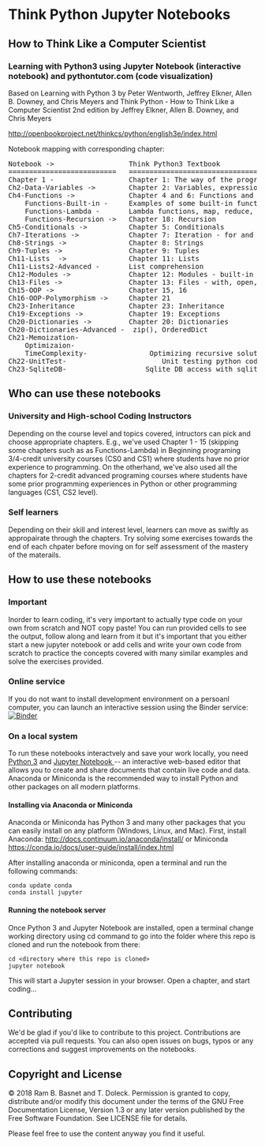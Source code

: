 # Think Python Jupyter Notebooks

<h2>How to Think Like a Computer Scientist </h2>

<h3>
Learning with Python3 using Jupyter Notebook (interactive notebook) and pythontutor.com (code visualization)
</h3>

Based on Learning with Python 3 by Peter Wentworth, Jeffrey Elkner, Allen B. Downey, and Chris Meyers and Think Python - How to Think Like a Computer Scientist 2nd edition by Jeffrey Elkner, Allen B. Downey, and Chris Meyers

http://openbookproject.net/thinkcs/python/english3e/index.html

Notebook mapping with corresponding chapter:

<pre>
Notebook ->                  Think Python3 Textbook 
==========================   ============================================== 
Chapter 1 -                  Chapter 1: The way of the program
Ch2-Data-Variables ->        Chapter 2: Variables, expressions, and statements
Ch4-Functions ->             Chapter 4 and 6: Functions and Fruitful functions
    Functions-Built-in -     Examples of some built-in functions
    Functions-Lambda -       Lambda functions, map, reduce, filter
    Functions-Recursion ->   Chapter 18: Recursion
Ch5-Conditionals ->          Chapter 5: Conditionals
Ch7-Iterations ->            Chapter 7: Iteration - for and while loops
Ch8-Strings ->               Chapter 8: Strings
Ch9-Tuples ->                Chapter 9: Tuples
Ch11-Lists  ->               Chapter 11: Lists
Ch11-Lists2-Advanced -       List comprehension
Ch12-Modules ->              Chapter 12: Modules - built-in and user-defined
Ch13-Files ->                Chapter 13: Files - with, open, binary, urllib
Ch15-OOP ->                  Chapter 15, 16
Ch16-OOP-Polymorphism ->     Chapter 21 
Ch23-Inheritance             Chapter 23: Inheritance
Ch19-Exceptions ->           Chapter 19: Exceptions
Ch20-Dictionaries ->         Chapter 20: Dictionaries
Ch20-Dictionaries-Advanced -  zip(), OrderedDict
Ch21-Memoization-
    Optimizaion-
    TimeComplexity-               Optimizing recursive solutions
Ch22-UnitTest-                       Unit testing python codes
Ch23-SqliteDB-                   Sqlite DB access with sqlite3
</pre>

## Who can use these notebooks

### University and High-school Coding Instructors

Depending on the course level and topics covered, intructors can pick and choose appropriate chapters. E.g., we've used Chapter 1 - 15 (skipping some chapters such as as Functions-Lambda) in Beginning programing 3/4-credit university courses (CS0 and CS1) where students have no prior experience to programming. On the otherhand, we've also used all the chapters for 2-credit advanced programing courses where students have some prior programming experiences in Python or other programming languages (CS1, CS2 level).

### Self learners

Depending on their skill and interest level, learners can move as swiftly as appropairate through the chapters. Try solving some exercises towards the end of each chpater before moving on for self assessment of the mastery of the materails.

## How to use these notebooks

### Important

Inorder to learn coding, it's very important to actually type code on your own from scratch and NOT copy paste! You can run provided cells to see the output, follow along and learn from it but it's important that you either start a new jupyter notebook or add cells and write your own code from scratch to practice the concepts covered with many similar examples and solve the exercises provided.

### Online service

If you do not want to install development environment on a persoanl computer, you can launch an interactive session using the Binder service:
[![Binder](https://mybinder.org/badge_logo.svg)](https://mybinder.org/v2/gh/rambasnet/thinkpythonnotebooks/master)

### On a local system

To run these notebooks interactvely and save your work locally, you need <a href="https://www.python.org/" target="_blank">Python 3</a> and <a href="http://jupyter.org/" target="_blank"> Jupyter Notebook </a> -- an interactive web-based editor that allows you to create and share documents that contain live code and data. Anaconda or Miniconda is the recommended way to install Python and other packages on all modern platforms.

#### Installing via Anaconda or Miniconda

Anaconda or Miniconda has Python 3 and many other packages that you can easily install on any platform (Windows, Linux, and Mac). First, install Anaconda: http://docs.continuum.io/anaconda/install/ or Miniconda https://conda.io/docs/user-guide/install/index.html

After installing anaconda or miniconda, open a terminal and run the following commands:

    conda update conda
    conda install jupyter

#### Running the notebook server

Once Python 3 and Jupyter Notebook are installed, open a terminal change working directory using cd command to go into the folder where this repo is cloned and run the notebook from there:

    cd <directory where this repo is cloned>
    jupyter notebook

This will start a Jupyter session in your browser. Open a chapter, and start coding...

## Contributing

We'd be glad if you'd like to contribute to this project. Contributions are accepted via pull requests. You can also open issues on bugs, typos or any corrections and suggest improvements on the notebooks.

## Copyright and License

&copy; 2018 Ram B. Basnet and T. Doleck. Permission is granted to copy, distribute and/or modify this document
under the terms of the GNU Free Documentation License, Version 1.3
or any later version published by the Free Software Foundation. See LICENSE file for details.

Please feel free to use the content anyway you find it useful.
